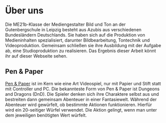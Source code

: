 # Über uns

Die ME21b-Klasse der Mediengestalter Bild und Ton an der Gutenbergschule in Leipzig besteht aus Azubis aus verschiedenen Bundesländern Deutschlands. Sie haben sich auf die Produktion von Medieninhalten spezialisiert, darunter Bildbearbeitung, Tontechnik und Videoproduktion. Gemeinsam schließen sie ihre Ausbildung mit der Aufgabe ab, eine Studioproduktion zu realisieren. Das Ergebnis dieser Arbeit könnt ihr auf dieser Webseite sehen.

## Pen & Paper

[Pen & Paper](https://de.wikipedia.org/wiki/Pen-%26-Paper-Rollenspiel) ist im Kern wie eine Art Videospiel, nur mit Papier und Stift statt mit Controller und PC. Die bekannteste Form von Pen & Paper ist Dungeons and Dragons (DnD). Die Spieler denken sich ihre Charaktere selbst aus und bestreiten dann gemeinsam Abenteuer in einer Fantasiewelt. Während der Abenteuer wird gewürfelt, ob bestimmte Aktionen funktionieren. Hierfür wird ein 20-seitiger Würfel verwendet. Die Aktion gelingt, wenn man unter dem jeweiligen benötigten Wert würfelt.
